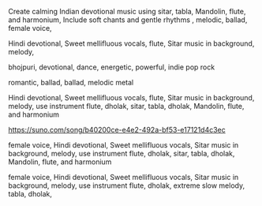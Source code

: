 Create calming Indian devotional music using sitar,      tabla,   Mandolin,     flute,      and harmonium,      Include soft chants and gentle rhythms ,    melodic, ballad,    female voice,  

Hindi devotional, Sweet mellifluous vocals, flute, Sitar music in background,   melody,  

bhojpuri,  devotional,  dance,  energetic,  powerful,  indie pop rock

romantic,    ballad,   ballad,  melodic metal


Hindi devotional, Sweet mellifluous vocals, flute, Sitar music in background,   melody,   use instrument  flute,  dholak, sitar, tabla, dholak,  Mandolin, flute, and harmonium

https://suno.com/song/b40200ce-e4e2-492a-bf53-e17121d4c3ec


female voice,   Hindi devotional,   Sweet mellifluous vocals,   Sitar music in background,     melody,     use instrument  flute,    dholak,   sitar,   tabla,   dholak,    Mandolin,   flute,   and harmonium

female voice,   Hindi devotional,   Sweet mellifluous vocals,   Sitar music in background,     melody,     use instrument  flute,    dholak,   extreme slow  melody,   tabla,   dholak, 


